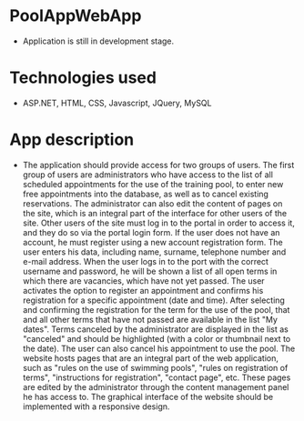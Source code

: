 # PoolAppWebApp
- Application is still in development stage.

# Technologies used
- ASP.NET, HTML, CSS, Javascript, JQuery, MySQL

# App description
- The application should provide access for two groups of users. The first group of users are administrators who have access to the list of all scheduled appointments for the use of the training pool, to enter new free appointments into the database, as well as to cancel existing reservations. The administrator can also edit the content of pages on the site, which is an integral part of the interface for other users of the site. 
Other users of the site must log in to the portal in order to access it, and they do so via the portal login form. If the user does not have an account, he must register using a new account registration form. The user enters his data, including name, surname, telephone number and e-mail address. When the user logs in to the port with the correct username and password, he will be shown a list of all open terms in which there are vacancies, which have not yet passed. 
The user activates the option to register an appointment and confirms his registration for a specific appointment (date and time). After selecting and confirming the registration for the term for the use of the pool, that and all other terms that have not passed are available in the list "My dates". Terms canceled by the administrator are displayed in the list as "canceled" and should be highlighted (with a color or thumbnail next to the date). 
The user can also cancel his appointment to use the pool. The website hosts pages that are an integral part of the web application, such as "rules on the use of swimming pools", "rules on registration of terms", "instructions for registration", "contact page", etc. These pages are edited by the administrator through the content management panel he has access to. The graphical interface of the website should be implemented with a responsive design.

